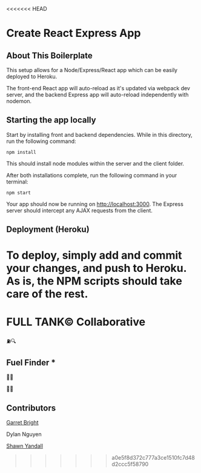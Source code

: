 <<<<<<< HEAD
# Create React Express App

## About This Boilerplate

This setup allows for a Node/Express/React app which can be easily deployed to Heroku.

The front-end React app will auto-reload as it's updated via webpack dev server, and the backend Express app will auto-reload independently with nodemon.

## Starting the app locally

Start by installing front and backend dependencies. While in this directory, run the following command:

```
npm install
```

This should install node modules within the server and the client folder.

After both installations complete, run the following command in your terminal:

```
npm start
```

Your app should now be running on <http://localhost:3000>. The Express server should intercept any AJAX requests from the client.

## Deployment (Heroku)

To deploy, simply add and commit your changes, and push to Heroku. As is, the NPM scripts should take care of the rest.
=======
# FULL TANK© Collaborative
⛽🔍
## Fuel Finder *
💸💸

🚗🚙

## Contributors

[Garret Bright](https://github.com/garretsb44)

Dylan Nguyen

[Shawn Yandall](https://github.com/dohmr)
>>>>>>> a0e5f8d372c777a3ce1510fc7d48d2ccc5f58790
